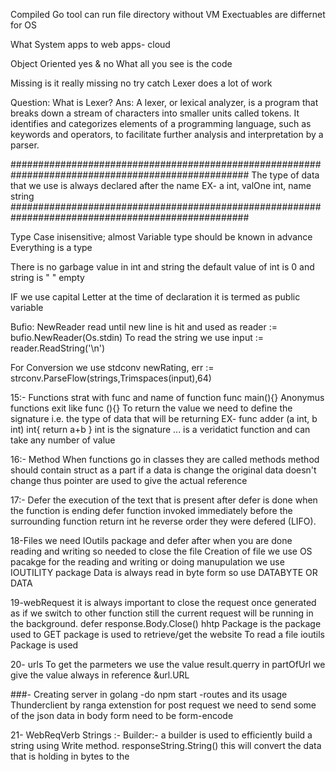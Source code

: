 Compiled
    Go tool can run file directory without VM
    Exectuables are differnet for OS

What
    System apps to web apps- cloud

Object Oriented
    yes & no
    What all you see is the code

Missing
    is it really missing
    no try catch
    Lexer does a lot of work

Question: What is Lexer?
Ans: A lexer, or lexical analyzer, is a program that breaks down a stream of characters into smaller units called tokens. It identifies and categorizes elements of a programming language, such as keywords and operators, to facilitate further analysis and interpretation by a parser.

###################################################################################################
The type of data that we use is always declared after the name
EX- a int, valOne int, name string
###################################################################################################

Type
    Case inisensitive; almost
    Variable type should be known in advance
    Everything is a type

There is no garbage value in int and string
the default value of int is 0 and string is " " empty

IF we use capital Letter at the time of declaration it is termed as public variable

Bufio: NewReader read until new line is hit and used as
    reader := bufio.NewReader(Os.stdin)
To read the string we use
    input := reader.ReadString('\n')

For Conversion we use stdconv
newRating, err := strconv.ParseFlow(strings,Trimspaces(input),64)




15:- Functions
    strat with func and name of function
        func main(){}
    Anonymus functions exit like func (){}
    To return the value we need to define the signature i.e. the type of data that will be returning
    EX- func adder (a int, b int) int{
	    return a+b
        }
    int is the signature
    ... is a veridatict function and can take any number of value
    
16:- Method
    When functions go in classes they are called methods
    method should contain struct as a part
    if a data is change the original data doesn't change thus pointer are used to give the actual reference

17:- Defer
    the execution of the text that is present after defer is done when the function is ending
    defer function invoked immediately before the surrounding function return int he reverse order they were defered (LIFO).

18-Files
    we need IOutils package and defer after when you are done reading and writing so needed to close the file
    Creation of file we use OS pacakge for the reading and writing or doing manupulation we use IOUTILITY package
    Data is always read in byte form so use DATABYTE OR DATA

19-webRequest
    it is always important to close the request once generated as if we switch to other function still the current request will be running in the background.
    defer response.Body.Close()
    hhtp Package is the package used to GET package is used to retrieve/get the website
    To read a file ioutils Package is used

20- urls
    To get the parmeters we use the value result.querry 
    in partOfUrl we give the value always in reference &url.URL

###- Creating server in golang
    -do npm start
    -routes and its usage 
    Thunderclient by ranga extenstion
    for post request we need to send some of the json data in body
    form need to be form-encode 

21- WebReqVerb
    Strings :- Builder:- a builder is used to efficiently build a string using Write method.
    responseString.String() this will convert the data that is holding in bytes to the 
